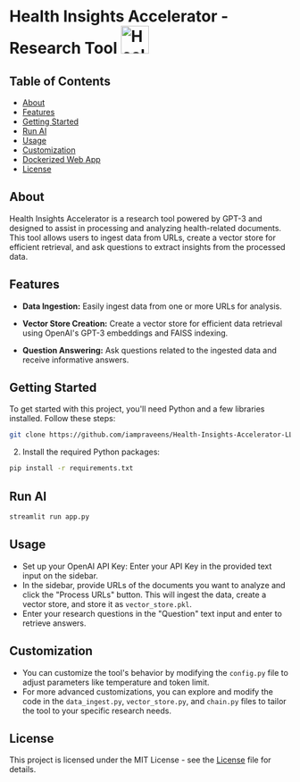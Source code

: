 # Health Insights Accelerator - Research Tool <img src="https://cdn-icons-png.flaticon.com/512/10394/10394376.png" alt="Health Insights Accelerator - Research Tool" width="50" height="50">

## Table of Contents
- [About](#about)
- [Features](#features)
- [Getting Started](#getting-started)
- [Run AI](#run-ai)
- [Usage](#usage)
- [Customization](#customization)
- [Dockerized Web App](#dockerized-web-app)
- [License](#license)

## About
Health Insights Accelerator is a research tool powered by GPT-3 and designed to assist in processing and analyzing health-related documents. This tool allows users to ingest data from URLs, create a vector store for efficient retrieval, and ask questions to extract insights from the processed data.

## Features

- **Data Ingestion:** Easily ingest data from one or more URLs for analysis.

- **Vector Store Creation:** Create a vector store for efficient data retrieval using OpenAI's GPT-3 embeddings and FAISS indexing.

- **Question Answering:** Ask questions related to the ingested data and receive informative answers.

## Getting Started
To get started with this project, you'll need Python and a few libraries installed. Follow these steps:

```bash
git clone https://github.com/iampraveens/Health-Insights-Accelerator-LLM.git
```
2. Install the required Python packages:

```bash
pip install -r requirements.txt
```

## Run AI

```bash
streamlit run app.py
```

## Usage
- Set up your OpenAI API Key: Enter your API Key in the provided text input on the sidebar.
- In the sidebar, provide URLs of the documents you want to analyze and click the "Process URLs" button. This will ingest the data, create a vector store, and store it as `vector_store.pkl`.
- Enter your research questions in the "Question" text input and enter to retrieve answers.

## Customization
- You can customize the tool's behavior by modifying the `config.py` file to adjust parameters like temperature and token limit.
- For more advanced customizations, you can explore and modify the code in the `data_ingest.py`, `vector_store.py`, and `chain.py` files to tailor the tool to your specific research needs.

## License 
This project is licensed under the MIT License - see the [License](https://github.com/git/git-scm.com/blob/main/MIT-LICENSE.txt) file for details.

